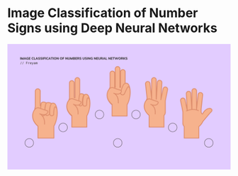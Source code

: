 # Image Classification of Number Signs using Deep Neural Networks

![Numbers](number-classification.png?raw=true "Image Classification of Number Signs using Deep Neural Networks")

